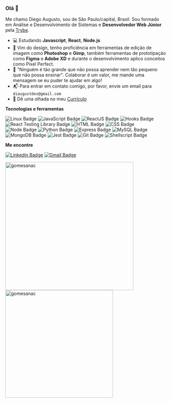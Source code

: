 ### Olá 👋

Me chamo Diego Augusto, sou de São Paulo/capital, Brasil. Sou formado em Análise e Desenvolvimento de Sistemas e **Desenvolvedor Web Júnior** pela [Trybe](https://www.betrybe.com/).

- 💻 Estudando **Javascript**, **React**, **Node.js**
- 🎨 Vim do design, tenho proficiência em ferramentas de edição de imagem como **Photoshop** e **Gimp**, também ferramentas de prototipação como **Figma** e **Adobe XD** e durante o desenvolvimento aplico conceitos como Pixel Perfect.
- 💬 "Ninguém é tão grande que não possa aprender nem tão pequeno que não possa ensinar". Colaborar é um valor, me mande uma mensagem se eu puder te ajudar em algo!
- 📬 Para entrar em contato comigo, por favor, envie um email para `diaugustdev@gmail.com`
- 📄 Dê uma olhada no meu [Currículo](https://docs.google.com/document/d/1PDQhOcSwBntbPtBl3LXghmxPFOtOWmbObeW4fuFlsEI/edit)

**Tecnologias e ferramentas**

![Linux Badge](https://img.shields.io/badge/-Linux-FCC624?style=flat-square&logo=Linux&logoColor=black)
![JavaScript Badge](https://img.shields.io/badge/-JavaScript-yellow?style=flat-square&logo=JavaScript&logoColor=white)
![ReactJS Badge](https://img.shields.io/badge/-React-61DAFB?style=flat-square&logo=React&logoColor=black)
![Hooks Badge](https://img.shields.io/badge/-Hooks-61DAFB?style=flat-square&logo=React&logoColor=black)
![React Testing Library Badge](https://img.shields.io/badge/-RTL-61DAFB?style=flat-square&logo=react&logoColor=black)
![HTML Badge](https://img.shields.io/badge/-HTML-E34F26?style=flat-square&logo=html5&logoColor=white)
![CSS Badge](https://img.shields.io/badge/-CSS-1572B6?style=flat-square&logo=css3&logoColor=white)
![Node Badge](https://img.shields.io/badge/-Node.js-339933?style=flat-square&logo=node.js&logoColor=white)
![Python Badge](https://img.shields.io/badge/-Python-306998?style=flat-square&logo=python&logoColor=white)
![Express Badge](https://img.shields.io/badge/-Express.js-grey?style=flat-square&logo=expressjs&logoColor=white)
![MySQL Badge](https://img.shields.io/badge/-MySQL-4479A1?style=flat-square&logo=MySQL&logoColor=white)
![MongoDB Badge](https://img.shields.io/badge/-MongoDB-47A248?style=flat-square&logo=mongodb&logoColor=white)
![Jest Badge](https://img.shields.io/badge/-Jest-C21325?style=flat-square&logo=jest&logoColor=white)
![Git Badge](https://img.shields.io/badge/-Git-F05032?style=flat-square&logo=git&logoColor=white)
![Shellscript Badge](https://img.shields.io/badge/-Linux-FCC624?style=flat-square&logo=Linux&logoColor=black)

**Me encontre**

[![Linkedin Badge](https://img.shields.io/badge/-LinkedIn-0077B5?style=flat-square&logo=Linkedin&logoColor=white&link=https://www.linkedin.com/in/diegoaugust/)](https://www.linkedin.com/in/diegoaugust/)
[![Gmail Badge](https://img.shields.io/badge/-Gmail-D14836?style=flat-square&logo=Gmail&logoColor=white&link=mailto:diaugustdev@gmail.com)](mailto:diaugustdev@gmail.com)

<a href="https://github.com/diaugust">
  <img align="center" width="400px" src="https://github-readme-stats.vercel.app/api?username=gomesanac&show_icons=true&theme=dracula" alt="gomesanac" />
</a>
<a href="https://github.com/diaugust">
  <img align="center" width="336px" src="https://github-readme-stats.vercel.app/api/top-langs/?username=gomesanac&layout=compact&theme=dracula" alt="gomesanac" />
</a>
